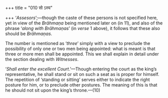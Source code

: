 +++
title = "010 सो ऽस्य"

+++
‘*Assesors*’;—though the caste of these persons is not specified here,
yet in view of the *Brāhmaṇa* being mentioned later on (in 11), and also
of the phrase ‘*along with Brāhmaṇas*’ (in *verse* 1 above), it follows
that these also should be *Brāhmaṇas*.

The number is mentioned as ‘*three*’ simply with a view to preclude the
possibility of only one or two men being appointed: what is meant is
that three or more men shall be appointed. This we shall explain in
detail under the section dealing with *Witnesses*.

‘*Shall enter the excellent Court*.’—Though entering the court as the
king’s representative, he shall stand or sit on such a seat as is proper
for himself. The repetition of ‘standing or sitting’ serves either to
indicate the right posture for him, or to preclude other postures. The
meaning of this is that he should not sit upon the king’s throne.—(10)


